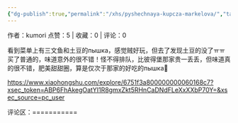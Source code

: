 ```yaml
---
{"dg-publish":true,"permalink":"/xhs/pyshechnaya-kupcza-markelova/","tags":["rednote","维堡"]}
---
```


作者：kumori
点赞：5   |   收藏：0   |   评论：0

看到菜单上有三文鱼和土豆的пышка，感觉贼好玩，但去了发现土豆的没了ㅠㅠ买了普通的，味道意外的很不错！怪不得排队，比彼得堡那家贵一丢丢，但味道真的很不错，肥美甜甜圈，算是仅次于那家的好吃的пышка🥺

https://www.xiaohongshu.com/explore/6751f3a800000000060168c7?xsec_token=ABP6FhAkegOatYI1R8gmxZkt5RHnCaDNdFLeXxXXbP70Y=&xsec_source=pc_user

评论区：===========


